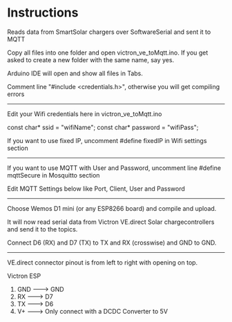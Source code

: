 # Instructions

Reads data from SmartSolar chargers over SoftwareSerial and sent it to MQTT

Copy all files into one folder and open victron_ve_toMqtt.ino. If you get asked to create a new folder with the same name, say yes.

Arduino IDE will open and show all files in Tabs.

Comment line "#include <credentials.h>", otherwise you will get compiling errors

----------------------------------------------

Edit your Wifi credentials here in victron_ve_toMqtt.ino

const char* ssid = "wifiName";
const char* password = "wifiPass";

If you want to use fixed IP, uncomment #define fixedIP in Wifi settings section

----------------------------------------------


If you want to use MQTT with User and Password, uncomment line #define mqttSecure in Mosquitto section

Edit MQTT Settings below like Port, Client, User and Password


-----------------------------------------------

Choose Wemos D1 mini (or any ESP8266 board) and compile and upload.

It will now read serial data from Victron VE.direct Solar chargecontrollers and send it to the topics.

Connect D6 (RX) and D7 (TX) to TX and RX (crosswise) and GND to GND.

-------------------------------------------

VE.direct connector pinout is from left to right with opening on top.

Victron 	ESP

1. GND	--->	GND 
2. RX	--->	D7
3. TX	--->	D6
4. V+	--->	Only connect with a DCDC Converter to 5V